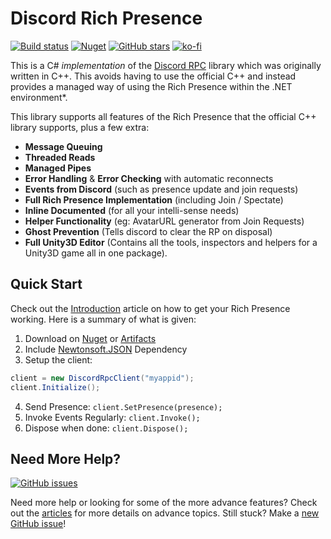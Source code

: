 # Discord Rich Presence

[![Build status](https://ci.appveyor.com/api/projects/status/dpu2l7ta05uvm397?svg=true)](https://ci.appveyor.com/project/Lachee/discord-rpc-csharp)  [![Nuget](https://img.shields.io/nuget/v/DiscordRichPresence.svg)](https://www.nuget.org/packages/DiscordRichPresence/)
 [![GitHub stars](https://img.shields.io/github/stars/lachee/discord-rpc-csharp.svg?color=yellow&label=GitHub%20Stars&logo=github)](https://github.com/Lachee/discord-rpc-csharp) [![ko-fi](https://www.ko-fi.com/img/githubbutton_sm.svg)](https://ko-fi.com/P5P2YOWG)

This is a C# _implementation_ of the [Discord RPC](https://github.com/discordapp/discord-rpc) library which was originally written in C++. This avoids having to use the official C++ and instead provides a managed way of using the Rich Presence within the .NET environment*.

This library supports all features of the Rich Presence that the official C++ library supports, plus a few extra:

- **Message Queuing**
- **Threaded Reads**
- **Managed Pipes**
- **Error Handling** & **Error Checking** with automatic reconnects
- **Events from Discord** (such as presence update and join requests)
- **Full Rich Presence Implementation** (including Join / Spectate)
- **Inline Documented** (for all your intelli-sense needs)
- **Helper Functionality** (eg: AvatarURL generator from Join Requests)
- **Ghost Prevention** (Tells discord to clear the RP on disposal)
- **Full Unity3D Editor** (Contains all the tools, inspectors and helpers for a Unity3D game all in one package).

## Quick Start

Check out the [Introduction](https://lachee.github.io/discord-rpc-csharp/docs/articles/intro.html) article on how to get your Rich Presence working. Here is a summary of what is given:

1. Download on [Nuget](https://nuget.org/packages/DiscordRichPresence/) or [Artifacts](https://ci.appveyor.com/project/Lachee/discord-rpc-csharp/build/artifacts)
2. Include [Newtonsoft.JSON](https://www.newtonsoft.com/json) Dependency
3. Setup the client:

```cs
client = new DiscordRpcClient("myappid");
client.Initialize();
```

4. Send Presence: `client.SetPresence(presence);`
5. Invoke Events Regularly: `client.Invoke();`
6. Dispose when done: `client.Dispose();`

## Need More Help?

[![GitHub issues](https://img.shields.io/github/issues-raw/lachee/discord-rpc-csharp.svg?color=green&label=issues%20opened&logo=github)](https://github.com/Lachee/discord-rpc-csharp/issues)

Need more help or looking for some of the more advance features? Check out the [articles](https://lachee.github.io/discord-rpc-csharp/docs/articles/intro.html) for more details on advance topics. Still stuck? Make a [new GitHub issue](https://github.com/Lachee/discord-rpc-csharp/issues/new)! 
